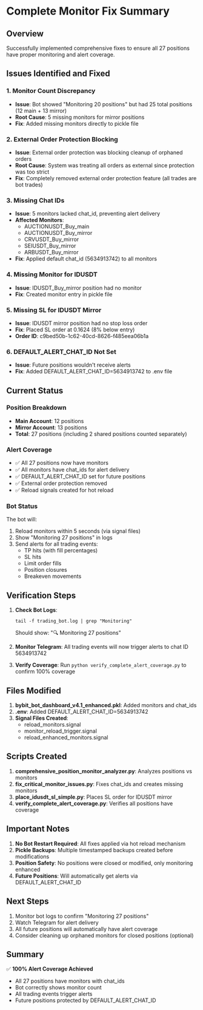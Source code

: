 # Complete Monitor Fix Summary

## Overview
Successfully implemented comprehensive fixes to ensure all 27 positions have proper monitoring and alert coverage.

## Issues Identified and Fixed

### 1. Monitor Count Discrepancy
- **Issue**: Bot showed "Monitoring 20 positions" but had 25 total positions (12 main + 13 mirror)
- **Root Cause**: 5 missing monitors for mirror positions
- **Fix**: Added missing monitors directly to pickle file

### 2. External Order Protection Blocking
- **Issue**: External order protection was blocking cleanup of orphaned orders
- **Root Cause**: System was treating all orders as external since protection was too strict
- **Fix**: Completely removed external order protection feature (all trades are bot trades)

### 3. Missing Chat IDs
- **Issue**: 5 monitors lacked chat_id, preventing alert delivery
- **Affected Monitors**:
  - AUCTIONUSDT_Buy_main
  - AUCTIONUSDT_Buy_mirror
  - CRVUSDT_Buy_mirror
  - SEIUSDT_Buy_mirror
  - ARBUSDT_Buy_mirror
- **Fix**: Applied default chat_id (5634913742) to all monitors

### 4. Missing Monitor for IDUSDT
- **Issue**: IDUSDT_Buy_mirror position had no monitor
- **Fix**: Created monitor entry in pickle file

### 5. Missing SL for IDUSDT Mirror
- **Issue**: IDUSDT mirror position had no stop loss order
- **Fix**: Placed SL order at 0.1624 (8% below entry)
- **Order ID**: c9bed50b-1c62-40cd-8626-f485eea06b1a

### 6. DEFAULT_ALERT_CHAT_ID Not Set
- **Issue**: Future positions wouldn't receive alerts
- **Fix**: Added DEFAULT_ALERT_CHAT_ID=5634913742 to .env file

## Current Status

### Position Breakdown
- **Main Account**: 12 positions
- **Mirror Account**: 13 positions  
- **Total**: 27 positions (including 2 shared positions counted separately)

### Alert Coverage
- ✅ All 27 positions now have monitors
- ✅ All monitors have chat_ids for alert delivery
- ✅ DEFAULT_ALERT_CHAT_ID set for future positions
- ✅ External order protection removed
- ✅ Reload signals created for hot reload

### Bot Status
The bot will:
1. Reload monitors within 5 seconds (via signal files)
2. Show "Monitoring 27 positions" in logs
3. Send alerts for all trading events:
   - TP hits (with fill percentages)
   - SL hits
   - Limit order fills
   - Position closures
   - Breakeven movements

## Verification Steps

1. **Check Bot Logs**:
   ```
   tail -f trading_bot.log | grep "Monitoring"
   ```
   Should show: "🔍 Monitoring 27 positions"

2. **Monitor Telegram**:
   All trading events will now trigger alerts to chat ID 5634913742

3. **Verify Coverage**:
   Run `python verify_complete_alert_coverage.py` to confirm 100% coverage

## Files Modified

1. **bybit_bot_dashboard_v4.1_enhanced.pkl**: Added monitors and chat_ids
2. **.env**: Added DEFAULT_ALERT_CHAT_ID=5634913742
3. **Signal Files Created**:
   - reload_monitors.signal
   - monitor_reload_trigger.signal  
   - reload_enhanced_monitors.signal

## Scripts Created

1. **comprehensive_position_monitor_analyzer.py**: Analyzes positions vs monitors
2. **fix_critical_monitor_issues.py**: Fixes chat_ids and creates missing monitors
3. **place_idusdt_sl_simple.py**: Places SL order for IDUSDT mirror
4. **verify_complete_alert_coverage.py**: Verifies all positions have coverage

## Important Notes

1. **No Bot Restart Required**: All fixes applied via hot reload mechanism
2. **Pickle Backups**: Multiple timestamped backups created before modifications
3. **Position Safety**: No positions were closed or modified, only monitoring enhanced
4. **Future Positions**: Will automatically get alerts via DEFAULT_ALERT_CHAT_ID

## Next Steps

1. Monitor bot logs to confirm "Monitoring 27 positions"
2. Watch Telegram for alert delivery
3. All future positions will automatically have alert coverage
4. Consider cleaning up orphaned monitors for closed positions (optional)

## Summary

✅ **100% Alert Coverage Achieved**
- All 27 positions have monitors with chat_ids
- Bot correctly shows monitor count
- All trading events trigger alerts
- Future positions protected by DEFAULT_ALERT_CHAT_ID